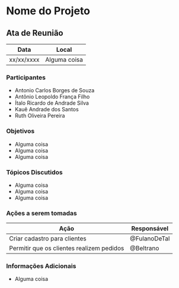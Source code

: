 # Nome do Projeto


## Ata de Reunião

| Data       | Local        |
| ---------- | ------------ |
| xx/xx/xxxx | Alguma coisa |


### Participantes
* Antonio Carlos Borges de Souza
* Antônio Leopoldo França Filho
* Ítalo Ricardo de Andrade Silva
* Kauê Andrade dos Santos
* Ruth Oliveira Pereira

### Objetivos
* Alguma coisa
* Alguma coisa
* Alguma coisa

### Tópicos Discutidos
* Alguma coisa
* Alguma coisa
* Alguma coisa

### Ações a serem tomadas
| Ação                                      | Responsável  |
| ----------------------------------------- | ------------ |
| Criar cadastro para clientes              | @FulanoDeTal |
| Permitir que os clientes realizem pedidos | @Beltrano    |

### Informações Adicionais

* Alguma coisa
